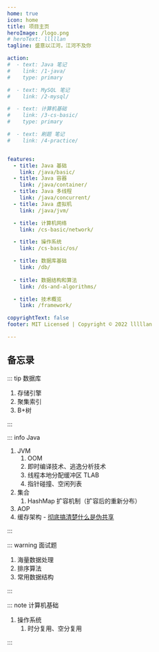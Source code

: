 ```yaml
---
home: true
icon: home
title: 项目主页
heroImage: /logo.png
# heroText: lllllan
tagline: 盛意以江河，江河不及你

action:
#  - text: Java 笔记
#    link: /1-java/
#    type: primary

#  - text: MySQL 笔记
#    link: /2-mysql/

#  - text: 计算机基础
#    link: /3-cs-basic/
#    type: primary

#  - text: 刷题 笔记
#    link: /4-practice/


features:
  - title: Java 基础
    link: /java/basic/
  - title: Java 容器
    link: /java/container/
  - title: Java 多线程
    link: /java/concurrent/
  - title: Java 虚拟机
    link: /java/jvm/

  - title: 计算机网络
    link: /cs-basic/network/

  - title: 操作系统
    link: /cs-basic/os/

  - title: 数据库基础
    link: /db/
  
  - title: 数据结构和算法
    link: /ds-and-algorithms/

  - title: 技术概览
    link: /framework/

copyrightText: false
footer: MIT Licensed | Copyright © 2022 lllllan

---
```








## 备忘录

::: tip 数据库

1. 存储引擎
2. 聚集索引
3. B+树

:::



::: info Java

1. JVM
    1. OOM
    2. 即时编译技术、逃逸分析技术
    3. 线程本地分配缓冲区 TLAB
    4. 指针碰撞、空闲列表
2. 集合
    1. HashMap 扩容机制（扩容后的重新分布）
3. AOP
4. 缓存架构 - [彻底搞清楚什么是伪共享](https://zhuanlan.zhihu.com/p/187593289)


:::



::: warning 面试题

1. 海量数据处理
1. 排序算法
1. 常用数据结构

:::



::: note 计算机基础

1. 操作系统
    1. 时分复用、空分复用

:::
